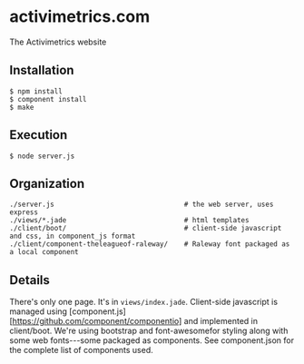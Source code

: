 # activimetrics.com

  The Activimetrics website

## Installation

    $ npm install
    $ component install
    $ make
    
## Execution

    $ node server.js
    
## Organization

    ./server.js                                # the web server, uses express
    ./views/*.jade                             # html templates
    ./client/boot/                             # client-side javascript and css, in component_js format
    ./client/component-theleagueof-raleway/    # Raleway font packaged as a local component
    
## Details

There's only one page.  It's in `views/index.jade`.  Client-side javascript is managed using 
[component.js][https://github.com/component/componentio] and implemented in client/boot. 
We're using bootstrap and font-awesomefor styling along with some web fonts---some packaged 
as components.  See component.json for the complete list of components used.
